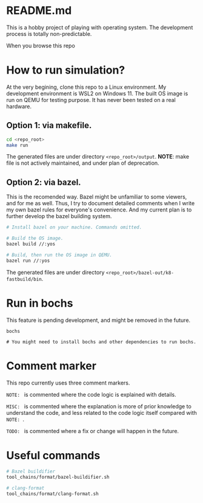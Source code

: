 # README.md
This is a hobby project of playing with operating system. The development process is totally non-predictable.

When you browse this repo

# How to run simulation?
At the very begining, clone this repo to a Linux environment. My development environment is WSL2 on Windows 11.
The built OS image is run on QEMU for testing purpose. It has never been tested on a real hardware.
## Option 1: via makefile.
```bash
cd <repo_root>
make run
```
The generated files are under directory `<repo_root>/output`.
**NOTE**: make file is not actively maintained, and under plan of deprecation.

## Option 2: via bazel.
This is the recomended way. Bazel might be unfamiliar to some viewers, and for me as well. Thus, I try to document
detailed comments when I write my own bazel rules for everyone's convenience. And my current plan is to further
develop the bazel building system.
```bash
# Install bazel on your machine. Commands omitted.

# Build the OS image.
bazel build //:yos

# Build, then run the OS image in QEMU.
bazel run //:yos
```
The generated files are under directory `<repo_root>/bazel-out/k8-fastbuild/bin`.

# Run in bochs
This feature is pending development, and might be removed in the future.
```
bochs

# You might need to install bochs and other dependencies to run bochs.
```

# Comment marker
This repo currently uses three comment markers.

`NOTE: ` is commented where the code logic is explained with details.

`MISC: ` is commented where the explanation is more of prior knowledge to understand the code, and less related to the code logic itself compared with `NOTE: `.

`TODO: ` is commented where a fix or change will happen in the future.

# Useful commands
```sh
# Bazel buildifier
tool_chains/format/bazel-buildifier.sh

# clang-format
tool_chains/format/clang-format.sh
```
